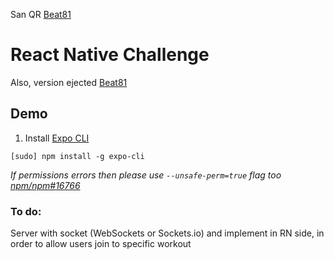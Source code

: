 San QR [Beat81](https://expo.io/@ialberdic/beat81)

# React Native Challenge

Also, version ejected [Beat81](https://gitlab.com/elrolete/beat81-ejected)

## Demo

1. Install [Expo CLI](https://docs.expo.io/versions/latest/workflow/expo-cli/)

```
[sudo] npm install -g expo-cli
```

*If permissions errors then please use `--unsafe-perm=true` flag too [npm/npm#16766](https://github.com/npm/npm/issues/16766)*

###  To do:

Server with socket (WebSockets or Sockets.io) and implement in RN side, in order to allow users join to specific workout

